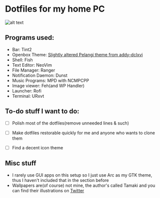 # Dotfiles for my home PC

![alt text](https://raw.githubusercontent.com/Alblubertarian/Lio_dotfiles/master/screen1.png)

## Programs used:

- Bar: Tint2
- Openbox Theme: [Slightly altered Pelangi theme from addy-dclxvi](https://github.com/addy-dclxvi/openbox-theme-collections)
- Shell: Fish
- Text Editor: NeoVim
- File Manager: Ranger
- Notification Daemon: Dunst
- Music Programs: MPD with NCMPCPP
- Image viewer: Feh(and WP Handler)
- Launcher: Rofi
- Terminal: URxvt


## To-do stuff I want to do:

- [ ] Polish most of the dotfiles(remove unneeded lines & such)
- [ ] Make dotfiles restorable quickly for me and anyone who wants to clone them
- [ ] Find a decent icon theme


## Misc stuff

- I rarely use GUI apps on this setup so I just use Arc as my GTK theme, thus I haven't included that in the section before
- Wallpapers are(of course) not mine, the author's called Tamaki and you can find their illustrations on [Twitter](https://twitter.com/tamaki599)
